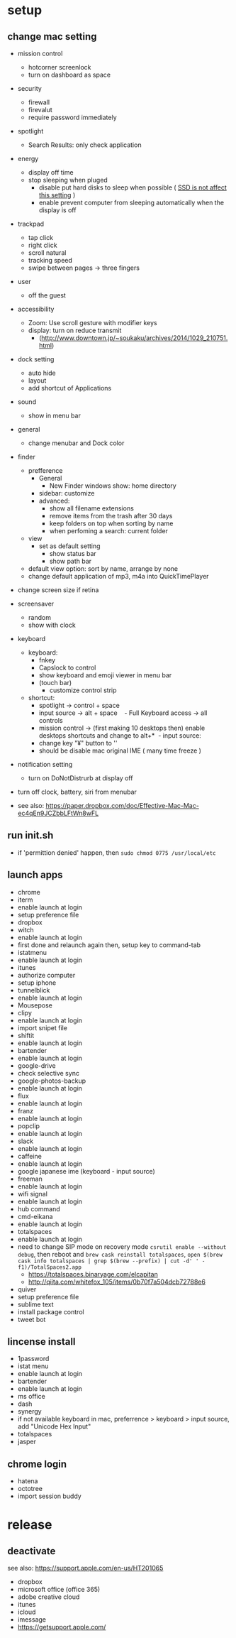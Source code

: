 # setup

## change mac setting
- mission control
  - hotcorner screenlock
  - turn on dashboard as space
- security
  - firewall
  - firevalut
  - require password immediately
- spotlight
  - Search Results: only check  application
- energy
  - display off time
  - stop sleeping when pluged
    - disable put hard disks to sleep when possible ( [SSD is not affect this setting](https://support.apple.com/en-us/HT202824) )
    - enable prevent computer from sleeping automatically when the display is off
- trackpad
  - tap click
  - right click
  - scroll natural
  - tracking speed
  - swipe between pages -> three fingers
- user
  - off the guest
- accessibility
  - Zoom: Use scroll gesture with modifier keys
  - display: turn on reduce transmit
    - (http://www.downtown.jp/~soukaku/archives/2014/1029_210751.html)
- dock setting
  - auto hide
  - layout
  - add shortcut of Applications 
- sound
  - show in menu bar
- general
  - change menubar and Dock color
- finder
  - prefference
    - General
      - New Finder windows show: home directory
    - sidebar: customize
    - advanced:
      - show all filename extensions
      - remove items from the trash after 30 days
      - keep folders on top when sorting by name
      - when perfoming a search: current folder
  - view
    - set as default setting
      - show status bar
      - show path bar
  - default view option: sort by name, arrange by none
  - change default application of mp3, m4a into QuickTimePlayer
- change screen size if retina
- screensaver
  - random
  - show with clock
- keyboard
  - keyboard:
    - fnkey
    - Capslock to control
    - show keyboard and emoji viewer in menu bar
    - (touch bar)
      - customize control strip
  - shortcut:
    - spotlight -> control + space
    - input source -> alt + space
    - Full Keyboard access -> all controls
    - mission control -> (first making 10 desktops then) enable desktops shortcuts and change to alt+*
  - input source:
    - change key "¥" button to '\'
    - should be disable mac original IME ( many time freeze )
- notification setting
  - turn on DoNotDistrurb at display off
- turn off clock, battery, siri from menubar

- see also: https://paper.dropbox.com/doc/Effective-Mac-Mac-ec4qEn9JCZbbLFtWn8wFL

## run init.sh
 - if 'permittion denied' happen, then `sudo chmod 0775 /usr/local/etc`

## launch apps
 - chrome
 - iterm
  - enable launch at login
  - setup preference file
 - dropbox
 - witch
  - enable launch at login
  - first done and relaunch again then, setup key to command-tab 
 - istatmenu
  - enable launch at login  
 - itunes
  - authorize computer
  - setup iphone
 - tunnelblick
  - enable launch at login  
 - Mousepose
 - clipy
  - enable launch at login
  - import snipet file
 - shiftit
  - enable launch at login
 - bartender
  - enable launch at login
 - google-drive
  - check selective sync
 - google-photos-backup
  - enable launch at login
 - flux
  - enable launch at login
 - franz
  - enable launch at login
 - popclip
  - enable launch at login
 - slack
  - enable launch at login
 - caffeine
  - enable launch at login
 - google japanese ime (keyboard - input source)
 - freeman
  - enable launch at login
 - wifi signal
  - enable launch at login
 - hub command
 - cmd-eikana
  - enable launch at login
 - totalspaces
  - enable launch at login
  - need to change SIP mode on recovery mode `csrutil enable --without debug`, then reboot and `brew cask reinstall totalspaces`, `open $(brew cask info totalspaces | grep $(brew --prefix) | cut -d' ' -f1)/TotalSpaces2.app`
    - https://totalspaces.binaryage.com/elcapitan
    - http://qiita.com/whitefox_105/items/0b70f7a504dcb72788e6
 - quiver
  - setup preference file
 - sublime text
  - install package control
 - tweet bot

## lincense install
 - 1password
 - istat menu
  - enable launch at login
 - bartender
  - enable launch at login
 - ms office
 - dash
 - synergy
  - if not available keyboard in mac, preferrence > keyboard > input source, add "Unicode Hex Input"
 - totalspaces
 - jasper

## chrome login
 - hatena
 - octotree
 - import session buddy
 
# release

## deactivate
see also: https://support.apple.com/en-us/HT201065

 - dropbox
 - microsoft office (office 365)
 - adobe creative cloud
 - itunes
 - icloud
 - imessage
 - https://getsupport.apple.com/
